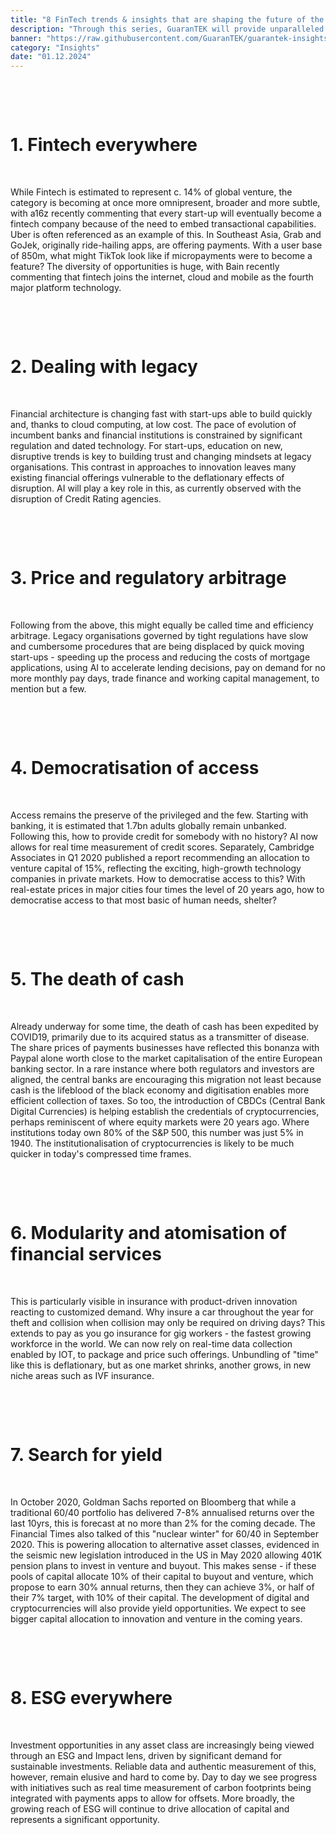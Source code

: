 ```yaml
---
title: "8 FinTech trends & insights that are shaping the future of the industry"
description: "Through this series, GuaranTEK will provide unparalleled access to closed room discussions around the challenges and opportunities experienced by those innovating at the forefront of the industry."
banner: "https://raw.githubusercontent.com/GuaranTEK/guarantek-insights/master/insights/8-fintech-trends-insights-that-are-shaping-the-future-of-the-industry/banner.jpg"
category: "Insights"
date: "01.12.2024"
---
```


&nbsp;

&nbsp;

# 1. Fintech everywhere

&nbsp;

While Fintech is estimated to represent c. 14% of global venture, the category is becoming at once more omnipresent, broader and more subtle, with a16z recently commenting that every start-up will eventually become a fintech company because of the need to embed transactional capabilities. Uber is often referenced as an example of this. In Southeast Asia, Grab and GoJek, originally ride-hailing apps, are offering payments. With a user base of 850m, what might TikTok look like if micropayments were to become a feature? The diversity of opportunities is huge, with Bain recently commenting that fintech joins the internet, cloud and mobile as the fourth major platform technology.

&nbsp;

&nbsp;

# 2. Dealing with legacy

&nbsp;

Financial architecture is changing fast with start-ups able to build quickly and, thanks to cloud computing, at low cost. The pace of evolution of incumbent banks and financial institutions is constrained by significant regulation and dated technology. For start-ups, education on new, disruptive trends is key to building trust and changing mindsets at legacy organisations. This contrast in approaches to innovation leaves many existing financial offerings vulnerable to the deflationary effects of disruption. AI will play a key role in this, as currently observed with the disruption of Credit Rating agencies.

&nbsp;

&nbsp;

# 3. Price and regulatory arbitrage

&nbsp;

Following from the above, this might equally be called time and efficiency arbitrage. Legacy organisations governed by tight regulations have slow and cumbersome procedures that are being displaced by quick moving start-ups - speeding up the process and reducing the costs of mortgage applications, using AI to accelerate lending decisions, pay on demand for no more monthly pay days, trade finance and working capital management, to mention but a few.

&nbsp;

&nbsp;

# 4. Democratisation of access

&nbsp;

Access remains the preserve of the privileged and the few. Starting with banking, it is estimated that 1.7bn adults globally remain unbanked. Following this, how to provide credit for somebody with no history? AI now allows for real time measurement of credit scores. Separately, Cambridge Associates in Q1 2020 published a report recommending an allocation to venture capital of 15%, reflecting the exciting, high-growth technology companies in private markets. How to democratise access to this? With real-estate prices in major cities four times the level of 20 years ago, how to democratise access to that most basic of human needs, shelter?

&nbsp;

&nbsp;

# 5. The death of cash

&nbsp;

Already underway for some time, the death of cash has been expedited by COVID19, primarily due to its acquired status as a transmitter of disease. The share prices of payments businesses have reflected this bonanza with Paypal alone worth close to the market capitalisation of the entire European banking sector. In a rare instance where both regulators and investors are aligned, the central banks are encouraging this migration not least because cash is the lifeblood of the black economy and digitisation enables more efficient collection of taxes. So too, the introduction of CBDCs (Central Bank Digital Currencies) is helping establish the credentials of cryptocurrencies, perhaps reminiscent of where equity markets were 20 years ago. Where institutions today own 80% of the S&P 500, this number was just 5% in 1940. The institutionalisation of cryptocurrencies is likely to be much quicker in today's compressed time frames.

&nbsp;

&nbsp;

# 6. Modularity and atomisation of financial services

&nbsp;

This is particularly visible in insurance with product-driven innovation reacting to customized demand. Why insure a car throughout the year for theft and collision when collision may only be required on driving days? This extends to pay as you go insurance for gig workers - the fastest growing workforce in the world. We can now rely on real-time data collection enabled by IOT, to package and price such offerings. Unbundling of "time" like this is deflationary, but as one market shrinks, another grows, in new niche areas such as IVF insurance.

&nbsp;

&nbsp;

# 7. Search for yield

&nbsp;

In October 2020, Goldman Sachs reported on Bloomberg that while a traditional 60/40 portfolio has delivered 7-8% annualised returns over the last 10yrs, this is forecast at no more than 2% for the coming decade. The Financial Times also talked of this "nuclear winter" for 60/40 in September 2020. This is powering allocation to alternative asset classes, evidenced in the seismic new legislation introduced in the US in May 2020 allowing 401K pension plans to invest in venture and buyout. This makes sense - if these pools of capital allocate 10% of their capital to buyout and venture, which propose to earn 30% annual returns, then they can achieve 3%, or half of their 7% target, with 10% of their capital. The development of digital and cryptocurrencies will also provide yield opportunities. We expect to see bigger capital allocation to innovation and venture in the coming years.

&nbsp;

&nbsp;

# 8. ESG everywhere

&nbsp;

Investment opportunities in any asset class are increasingly being viewed through an ESG and Impact lens, driven by significant demand for sustainable investments. Reliable data and authentic measurement of this, however, remain elusive and hard to come by. Day to day we see progress with initiatives such as real time measurement of carbon footprints being integrated with payments apps to allow for offsets. More broadly, the growing reach of ESG will continue to drive allocation of capital and represents a significant opportunity.
